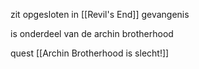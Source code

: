 zit opgesloten in [[Revil's End]] gevangenis

is onderdeel van de archin brotherhood

quest [[Archin Brotherhood is slecht!]]
